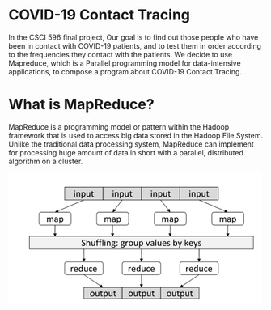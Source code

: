 # COVID-19 Contact Tracing

  In the CSCI 596 final project, Our goal is to find out those people who have been in contact with COVID-19 patients, and to test them in order according to the frequencies they contact with the patients. We decide to use Mapreduce, which is a Parallel programming model for data-intensive applications, to compose a program about COVID-19 Contact Tracing.


# What is MapReduce?

  MapReduce is a programming model or pattern within the Hadoop framework that is used to access big data stored in the Hadoop File System. Unlike the traditional data processing system, MapReduce can implement for processing huge amount of data in short with a parallel, distributed algorithm on a cluster.

![image](https://github.com/Wu1Chen/CSCI596/blob/master/pic01.png)

